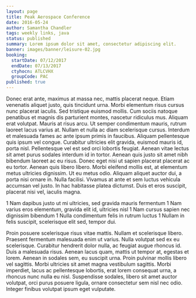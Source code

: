 ```yaml
---
layout: page
title: Peak Aerospace Conference
date: 2016-05-24
author: Samantha Chandler
tags: weekly links, java
status: published
summary: Lorem ipsum dolor sit amet, consectetur adipiscing elit.
banner: images/banner/leisure-02.jpg
booking:
  startDate: 07/12/2017
  endDate: 07/13/2017
  ctyhocn: ATLCVHX
  groupCode: PAC
published: true
---
```

Donec erat ante, maximus at massa nec, mattis placerat neque. Etiam venenatis aliquet justo, quis tincidunt urna. Morbi elementum risus cursus nunc placerat iaculis. Sed tristique euismod mollis. Cum sociis natoque penatibus et magnis dis parturient montes, nascetur ridiculus mus. Aliquam erat volutpat. Mauris at risus arcu. Ut semper condimentum mauris, rutrum laoreet lacus varius at. Nullam et nulla ac diam scelerisque cursus.
Interdum et malesuada fames ac ante ipsum primis in faucibus. Aliquam pellentesque quis ipsum vel congue. Curabitur ultricies elit gravida, euismod mauris id, porta nisl. Pellentesque vel est sed orci lobortis feugiat. Aenean vitae lectus sit amet purus sodales interdum id in tortor. Aenean quis justo sit amet nibh bibendum laoreet ac eu risus. Donec eget nisi ut sapien placerat placerat ac eu tortor. Aenean quis libero libero. Morbi eleifend mollis est, at elementum metus ultricies dignissim. Ut eu metus odio. Aliquam aliquet auctor dui, a porta nisi ornare in. Nulla facilisi. Vivamus at ante et sem luctus vehicula accumsan vel justo. In hac habitasse platea dictumst. Duis et eros suscipit, placerat nisi vel, iaculis magna.

1 Nam dapibus justo ut mi ultricies, sed gravida mauris fermentum
1 Nam varius eros elementum, gravida elit id, ultricies nisl
1 Nam cursus sapien nec dignissim bibendum
1 Nulla condimentum felis in rutrum luctus
1 Nullam in felis suscipit, scelerisque elit sed, tempor dui.

Proin posuere scelerisque risus vitae mattis. Nullam et scelerisque libero. Praesent fermentum malesuada enim ut varius. Nulla volutpat sed ex eu scelerisque. Curabitur hendrerit dolor nulla, ac feugiat augue rhoncus id. Duis a malesuada risus. Aenean lacus quam, mattis ut tempor at, egestas et lorem. Aenean in sodales sem, eu suscipit urna. Proin pulvinar mollis libero vel sagittis. Morbi ultricies sit amet magna vestibulum sagittis. Morbi imperdiet, lacus ac pellentesque lobortis, erat lorem consequat urna, a rhoncus nunc nulla eu nisl. Suspendisse sodales, libero sit amet auctor volutpat, orci purus posuere ligula, ornare consectetur sem nisl nec odio. Integer finibus volutpat ipsum eget vulputate.
